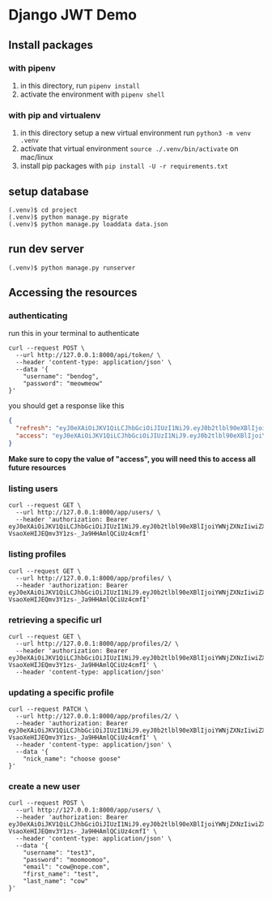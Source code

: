 # Django JWT Demo

## Install packages

### with pipenv

1. in this directory, run `pipenv install`
1. activate the environment with `pipenv shell`

### with pip and virtualenv

1. in this directory setup a new virtual environment run `python3 -m venv .venv`
1. activate that virtual environment `source ./.venv/bin/activate` on mac/linux
1. install pip packages with `pip install -U -r requirements.txt`

## setup database

    (.venv)$ cd project
    (.venv)$ python manage.py migrate
    (.venv)$ python manage.py loaddata data.json

## run dev server

    (.venv)$ python manage.py runserver


## Accessing the resources

### authenticating 

run this in your terminal to authenticate
```
curl --request POST \
  --url http://127.0.0.1:8000/api/token/ \
  --header 'content-type: application/json' \
  --data '{
	"username": "bendog",
	"password": "meowmeow"
}'
```

you should get a response like this
```json
{
  "refresh": "eyJ0eXAiOiJKV1QiLCJhbGciOiJIUzI1NiJ9.eyJ0b2tlbl90eXBlIjoicmVmcmVzaCIsImV4cCI6MTU3NDU3MTg3MCwianRpIjoiNGRmMzQ1ZDcwZmEyNDRiZTg4MzRkY2ZjMTVkN2FmZjMiLCJ1c2VyX2lkIjoxfQ.VMLqAZL4mqUBgmh3Hqg0NOgm2XyI8D9htjfccM1UO1I",
  "access": "eyJ0eXAiOiJKV1QiLCJhbGciOiJIUzI1NiJ9.eyJ0b2tlbl90eXBlIjoiYWNjZXNzIiwiZXhwIjoxNTc0NDg1NzcwLCJqdGkiOiI2ZjcyY2RmYzAxN2E0NDc4ODFiMjdhNWY5NjEyNzMyOCIsInVzZXJfaWQiOjF9.W1Ph-VsaoXeHIJEQmv3Y1zs-_Ja9HHAmlQCiUz4cmfI"
}
```

**Make sure to copy the value of "access", you will need this to access all future resources**

### listing users

```
curl --request GET \
  --url http://127.0.0.1:8000/app/users/ \
  --header 'authorization: Bearer eyJ0eXAiOiJKV1QiLCJhbGciOiJIUzI1NiJ9.eyJ0b2tlbl90eXBlIjoiYWNjZXNzIiwiZXhwIjoxNTc0NDg1NzcwLCJqdGkiOiI2ZjcyY2RmYzAxN2E0NDc4ODFiMjdhNWY5NjEyNzMyOCIsInVzZXJfaWQiOjF9.W1Ph-VsaoXeHIJEQmv3Y1zs-_Ja9HHAmlQCiUz4cmfI'
```

### listing profiles

```
curl --request GET \
  --url http://127.0.0.1:8000/app/profiles/ \
  --header 'authorization: Bearer eyJ0eXAiOiJKV1QiLCJhbGciOiJIUzI1NiJ9.eyJ0b2tlbl90eXBlIjoiYWNjZXNzIiwiZXhwIjoxNTc0NDg1NzcwLCJqdGkiOiI2ZjcyY2RmYzAxN2E0NDc4ODFiMjdhNWY5NjEyNzMyOCIsInVzZXJfaWQiOjF9.W1Ph-VsaoXeHIJEQmv3Y1zs-_Ja9HHAmlQCiUz4cmfI'
```

### retrieving a specific url

```
curl --request GET \
  --url http://127.0.0.1:8000/app/profiles/2/ \
  --header 'authorization: Bearer eyJ0eXAiOiJKV1QiLCJhbGciOiJIUzI1NiJ9.eyJ0b2tlbl90eXBlIjoiYWNjZXNzIiwiZXhwIjoxNTc0NDg1NzcwLCJqdGkiOiI2ZjcyY2RmYzAxN2E0NDc4ODFiMjdhNWY5NjEyNzMyOCIsInVzZXJfaWQiOjF9.W1Ph-VsaoXeHIJEQmv3Y1zs-_Ja9HHAmlQCiUz4cmfI' \
  --header 'content-type: application/json'
```

### updating a specific profile

```
curl --request PATCH \
  --url http://127.0.0.1:8000/app/profiles/2/ \
  --header 'authorization: Bearer eyJ0eXAiOiJKV1QiLCJhbGciOiJIUzI1NiJ9.eyJ0b2tlbl90eXBlIjoiYWNjZXNzIiwiZXhwIjoxNTc0NDg1NzcwLCJqdGkiOiI2ZjcyY2RmYzAxN2E0NDc4ODFiMjdhNWY5NjEyNzMyOCIsInVzZXJfaWQiOjF9.W1Ph-VsaoXeHIJEQmv3Y1zs-_Ja9HHAmlQCiUz4cmfI' \
  --header 'content-type: application/json' \
  --data '{
	"nick_name": "choose goose"
}'
```

### create a new user

```
curl --request POST \
  --url http://127.0.0.1:8000/app/users/ \
  --header 'authorization: Bearer eyJ0eXAiOiJKV1QiLCJhbGciOiJIUzI1NiJ9.eyJ0b2tlbl90eXBlIjoiYWNjZXNzIiwiZXhwIjoxNTc0NDg1NzcwLCJqdGkiOiI2ZjcyY2RmYzAxN2E0NDc4ODFiMjdhNWY5NjEyNzMyOCIsInVzZXJfaWQiOjF9.W1Ph-VsaoXeHIJEQmv3Y1zs-_Ja9HHAmlQCiUz4cmfI' \
  --header 'content-type: application/json' \
  --data '{
	"username": "test3",
	"password": "moomoomoo",
	"email": "cow@nope.com",
	"first_name": "test",
	"last_name": "cow"
}'
```


